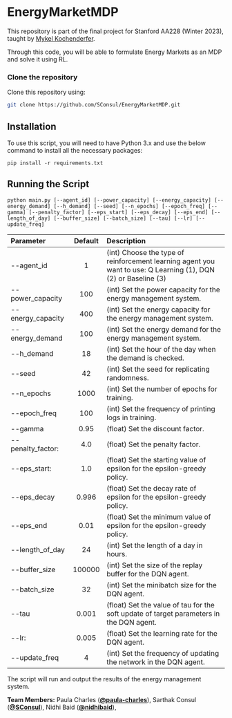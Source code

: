 # EnergyMarketMDP
This repository is part of the final project for Stanford AA228 (Winter 2023), taught by [Mykel Kochenderfer](https://mykel.kochenderfer.com/).

Through this code, you will be able to formulate Energy Markets as an MDP and solve it using RL.

### Clone the repository
Clone this repository using:

```bash
git clone https://github.com/SConsul/EnergyMarketMDP.git
```

## Installation
To use this script, you will need to have Python 3.x and use the below command to install all the necessary packages:

```pip install -r requirements.txt```


## Running the Script 
```
python main.py [--agent_id] [--power_capacity] [--energy_capacity] [--energy_demand] [--h_demand] [--seed] [--n_epochs] [--epoch_freq] [--gamma] [--penalty_factor] [--eps_start] [--eps_decay] [--eps_end] [--length_of_day] [--buffer_size] [--batch_size] [--tau] [--lr] [--update_freq]
```

| Parameter                 | Default       | Description   |	
| :------------------------ |:-------------:| :-------------|
|--agent_id| 1 | (int) Choose the type of reinforcement learning agent you want to use: Q Learning (1), DQN (2) or Baseline (3)|
|--power_capacity| 100 | (int) Set the power capacity for the energy management system.
|--energy_capacity | 400 | (int) Set the energy capacity for the energy management system.|
|--energy_demand | 100 | (int) Set the energy demand for the energy management system.|
|--h_demand | 18| (int) Set the hour of the day when the demand is checked.|
|--seed | 42 | (int) Set the seed for replicating randomness. |
|--n_epochs | 1000 | (int) Set the number of epochs for training. |
|--epoch_freq| 100 | (int) Set the frequency of printing logs in training. |
|--gamma | 0.95 | (float) Set the discount factor.|
|--penalty_factor: | 4.0 | (float) Set the penalty factor.|
|--eps_start: | 1.0 | (float) Set the starting value of epsilon for the epsilon-greedy policy. |
|--eps_decay| 0.996| (float) Set the decay rate of epsilon for the epsilon-greedy policy.|
|--eps_end| 0.01 | (float) Set the minimum value of epsilon for the epsilon-greedy policy.|
|--length_of_day| 24 | (int) Set the length of a day in hours.|
|--buffer_size |100000| (int) Set the size of the replay buffer for the DQN agent.|
|--batch_size| 32| (int) Set the minibatch size for the DQN agent.|
|--tau| 0.001 | (float) Set the value of tau for the soft update of target parameters in the DQN agent. |
|--lr: | 0.005| (float) Set the learning rate for the DQN agent.| 
|--update_freq | 4 | (int) Set the frequency of updating the network in the DQN agent.|


The script will run and output the results of the energy management system.


**Team Members:** Paula Charles ([**@paula-charles**](https://github.com/paula-charles)), Sarthak Consul ([**@SConsul**](https://github.com/SConsul)), Nidhi Baid ([**@nidhibaid**](https://github.com/nidhibaid)),